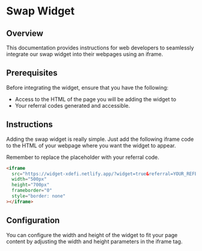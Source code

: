 # Swap Widget

## Overview

This documentation provides instructions for web developers to seamlessly integrate our swap widget into their webpages using an iframe.

## Prerequisites

Before integrating the widget, ensure that you have the following:

- Access to the HTML of the page you will be adding the widget to
- Your referral codes generated and accessible.

## Instructions

Adding the swap widget is really simple. Just add the following iframe code to the HTML of your webpage where you want the widget to appear.

Remember to replace the placeholder with your referral code.

```html
<iframe
  src="https://widget-xdefi.netlify.app/?widget=true&referral=YOUR_REFERRAL_CODE"
  width="500px"
  height="700px"
  frameborder="0"
  style="border: none"
></iframe>
```

## Configuration

You can configure the width and height of the widget to fit your page content by adjusting the width and height parameters in the iframe tag.
